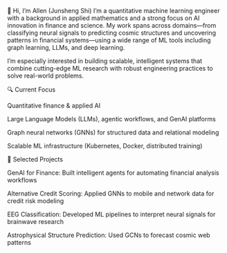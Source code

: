 👋 Hi, I’m Allen (Junsheng Shi)
I’m a quantitative machine learning engineer with a background in applied mathematics and a strong focus on AI innovation in finance and science. My work spans across domains—from classifying neural signals to predicting cosmic structures and uncovering patterns in financial systems—using a wide range of ML tools including graph learning, LLMs, and deep learning.

I’m especially interested in building scalable, intelligent systems that combine cutting-edge ML research with robust engineering practices to solve real-world problems.

🔍 Current Focus

Quantitative finance & applied AI

Large Language Models (LLMs), agentic workflows, and GenAI platforms

Graph neural networks (GNNs) for structured data and relational modeling

Scalable ML infrastructure (Kubernetes, Docker, distributed training)

🧠 Selected Projects

GenAI for Finance: Built intelligent agents for automating financial analysis workflows

Alternative Credit Scoring: Applied GNNs to mobile and network data for credit risk modeling

EEG Classification: Developed ML pipelines to interpret neural signals for brainwave research

Astrophysical Structure Prediction: Used GCNs to forecast cosmic web patterns

